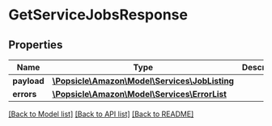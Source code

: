 # GetServiceJobsResponse

## Properties
Name | Type | Description | Notes
------------ | ------------- | ------------- | -------------
**payload** | [**\Popsicle\Amazon\Model\Services\JobListing**](JobListing.md) |  | [optional] 
**errors** | [**\Popsicle\Amazon\Model\Services\ErrorList**](ErrorList.md) |  | [optional] 

[[Back to Model list]](../../README.md#documentation-for-models) [[Back to API list]](../../README.md#documentation-for-api-endpoints) [[Back to README]](../../README.md)

